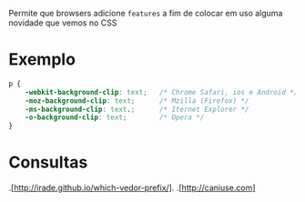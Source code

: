Permite que browsers adicione `features`
a fim de colocar em uso alguma novidade que vemos no CSS

# Exemplo

```css
p {
    -webkit-background-clip: text;   /* Chrome Safari, ios e Android */
    -moz-background-clip: text;      /* Mzilla (Firefox) */
    -ms-background-clip: text.;      /* Iternet Explorer */
    -o-background-clip: text;        /* Opera */
}
```

# Consultas
.[http://irade.github.io/which-vedor-prefix/].
.[http://caniuse.com]